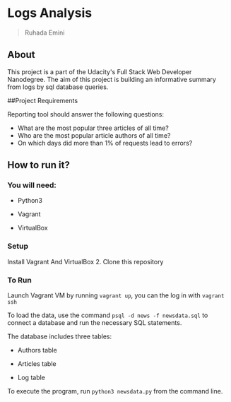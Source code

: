 # Logs Analysis



> Ruhada Emini




## About

 
This project is a part of the Udacity's Full Stack Web Developer Nanodegree. The aim of this project is building an informative summary from logs by sql database queries. 


##Project Requirements

Reporting tool should answer the following questions:

- What are the most popular three articles of all time?
- Who are the most popular article authors of all time?
- On which days did more than 1% of requests lead to errors?




## How to run it? 



### You will need:


- Python3

- Vagrant

- VirtualBox




### Setup
 

Install Vagrant And VirtualBox
2. Clone this repository

### To Run

Launch Vagrant VM by running `vagrant up`, 
you can the log in with `vagrant ssh`

To load the data, use the command `psql -d news -f newsdata.sql` to connect a database and 
run the necessary SQL statements.

The database includes three tables:

- Authors table

- Articles table

- Log table

To execute the program, run `python3 newsdata.py` from the command line.
